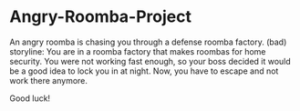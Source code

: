 # Angry-Roomba-Project
An angry roomba is chasing you through a defense roomba factory. 
(bad) storyline:
You are in a roomba factory that makes roombas for home security. You were not working fast enough, so your boss decided it would be a good idea to lock you in at night. 
Now, you have to escape and not work there anymore.

Good luck!
